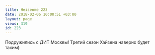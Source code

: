 ```yaml
---
title: Heisenme 223
date: 2018-02-06 10:00:51 +03:00
layout: page
views: 319
id: 223
---
```


Подружились с ДИТ Москвы! Третий сезон Хайзена наверно будет таким)


